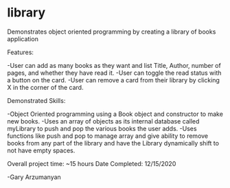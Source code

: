 # library
Demonstrates object oriented programming by creating a library of books application

Features:

-User can add as many books as they want and list Title, Author, number of pages, and whether they have read it.
-User can toggle the read status with a button on the card. 
-User can remove a card from their library by clicking X in the corner of the card. 

Demonstrated Skills:

-Object Oriented programming using a Book object and constructor to make new books. 
-Uses an array of objects as its internal database called myLibrary to push and pop the various books the user adds.
-Uses functions like push and pop to manage array and give ability to remove books from any part of the library and have the Library dynamically shift to not have empty spaces.

Overall project time: ~15 hours Date Completed: 12/15/2020

-Gary Arzumanyan